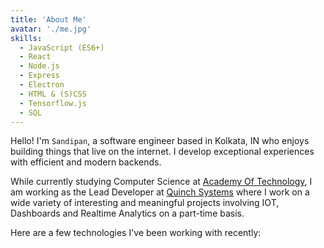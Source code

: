 ```yaml
---
title: 'About Me'
avatar: './me.jpg'
skills:
  - JavaScript (ES6+)
  - React
  - Node.js
  - Express
  - Electron
  - HTML & (S)CSS
  - Tensorflow.js
  - SQL
---
```


Hello! I'm `Sandipan`, a software engineer based in Kolkata, IN who enjoys building things that live on the internet. I develop exceptional experiences with efficient and modern backends.

While currently studying Computer Science at [Academy Of Technology](https://aot.edu.in/), I am working as the Lead Developer at [Quinch Systems](https://www.quinch.co.in/) where I work on a wide variety of interesting and meaningful projects involving IOT, Dashboards and Realtime Analytics on a part-time basis.

Here are a few technologies I've been working with recently:
